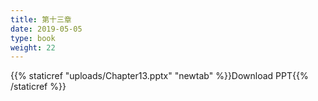 ```yaml
---
title: 第十三章
date: 2019-05-05
type: book
weight: 22
---
```


{{% staticref "uploads/Chapter13.pptx" "newtab" %}}Download PPT{{% /staticref %}}